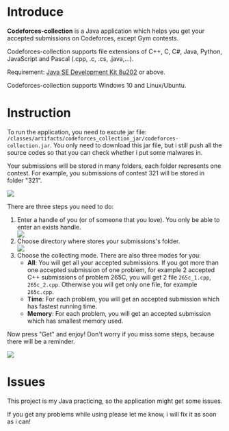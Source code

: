 <h1>Introduce</h1>
<p><strong>Codeforces-collection</strong> is a Java application which helps you get your accepted submissions on Codeforces, except Gym contests.</p>
<p>Codeforces-collection supports file extensions of C++, C, C#, Java, Python, JavaScript and Pascal (.cpp, .c, .cs, .java,...).</p>
<p>Requirement: <a href="https://www.oracle.com/technetwork/java/javase/downloads/jdk8-downloads-2133151.html">Java SE Development Kit 8u202</a> or above.</p>
<p>Codeforces-collection supports Windows 10 and Linux/Ubuntu.</p>
<h1>Instruction</h1>
<p>To run the application, you need to excute jar file: <code>/classes/artifacts/codeforces_collection_jar/codeforces-collection.jar</code>. You only need to download this jar file, but i still push all the source codes so that you can check whether i put some malwares in.</p>
<p>Your submissions will be stored in many folders, each folder represents one contest. For example, you submissions of contest 321 will be stored in folder "321".</p>
<img src="https://c2.staticflickr.com/8/7846/39804422223_d6350c9d72_z.jpg"></img>
<p>There are three steps you need to do:</p>
<ol>
  <li>Enter a handle of you (or of someone that you love). You only be able to enter an exists handle.</li>
  <img src="https://c2.staticflickr.com/8/7880/32894102398_93d939d6d5_o.png"></img>
  <li>Choose directory where stores your submissions's folder.</li>
  <img src="https://c2.staticflickr.com/8/7919/45854496255_8f6fb910c9_o.png"></img>
  <li>Choose the collecting mode. There are also three modes for you:
    <ul>
      <li><strong>All</strong>: You will get all your accepted submissions. If you got more than one accepted submission of one problem, for example 2 accepted C++ submissions of problem 265C, you will get 2 file <code>265c_1.cpp</code>, <code>265c_2.cpp</code>. Otherwise you will get only one file, for example <code>265c.cpp</code>.</li>
      <li><strong>Time</strong>: For each problem, you will get an accepted submission which has fastest running time.</li>
      <li><strong>Memory</strong>: For each problem, you will get an accepted submission which has smallest memory used.</li>
    </ul>
  </li>
</ol>
<p>Now press "Get" and enjoy! Don't worry if you miss some steps, because there will be a reminder.</p>
<img src="https://c2.staticflickr.com/8/7802/46769801651_a83a4fbe1f_o.png"></img>
<h1>Issues</h1>
<p>This project is my Java practicing, so the application might get some issues.</p>
<p>If you get any problems while using please let me know, i will fix it as soon as i can!</p>

